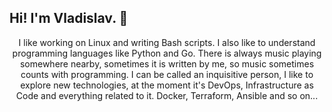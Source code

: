 ## Hi! I'm Vladislav. 👋

<div id="header" align="center">I like working on Linux and writing Bash scripts. I also like to understand programming languages like Python and Go.  There is always music playing somewhere nearby, sometimes it is written by me, so music sometimes counts with programming. I can be called an inquisitive person, I like to explore new technologies, at the moment it's DevOps, Infrastructure as Code and everything related to it. Docker, Terraform, Ansible and so on...
</div>
<!--
**vodin26/vodin26** is a ✨ _special_ ✨ repository because its `README.md` (this file) appears on your GitHub profile.

Here are some ideas to get you started:

- 🔭 I’m currently working on ...
- 🌱 I’m currently learning ...
- 👯 I’m looking to collaborate on ...
- 🤔 I’m looking for help with ...
- 💬 Ask me about ...
- 📫 How to reach me: ...
- 😄 Pronouns: ...
- ⚡ Fun fact: ...
-->
